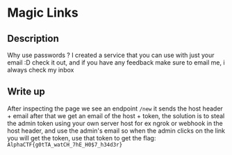 # Magic Links

## Description

Why use passwords ? I created a service that you can use with just your email :D check it out, and if you have any feedback make sure to email me, i always check my inbox 

## Write up

After inspecting the page we see an endpoint `/new` it sends the host header + email after that we get an email of the host + token, the solution is to steal the admin token using your own server host for ex ngrok or webhook in the host header, and use the admin's email so when the admin clicks on the link you will get the token, use that token to get the flag: `AlphaCTF{g0tTA_watCH_7hE_H0$7_h34d3r}` 